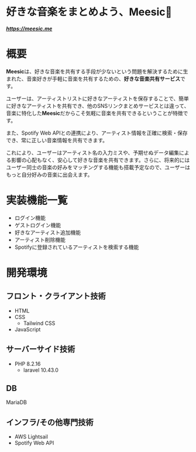 # 好きな音楽をまとめよう、Meesic🎵
 ***https://meesic.me***

# 概要
**Meesic**は、好きな音楽を共有する手段が少ないという問題を解決するために生まれた、音楽好きが手軽に音楽を共有するための、**好きな音楽共有サービス**です。

ユーザーは、アーティストリストに好きなアーティストを保存することで、簡単に好きなアーティストを共有でき、他のSNSリンクまとめサービスとは違って、音楽に特化した**Meesic**だからこそ気軽に音楽を共有できるということが特徴です。

また、Spotify Web APIとの連携により、アーティスト情報を正確に検索・保存でき、常に正しい音楽情報を共有できます。

これにより、ユーザーはアーティスト名の入力ミスや、予期せぬデータ編集による影響の心配もなく、安心して好きな音楽を共有できます。さらに、将来的にはユーザー同士の音楽の好みをマッチングする機能も搭載予定なので、ユーザーはもっと自分好みの音楽に出会えます。

# 実装機能一覧
- ログイン機能
- ゲストログイン機能
- 好きなアーティスト追加機能
- アーティスト削除機能
- Spotifyに登録されているアーティストを検索する機能

# 開発環境
## フロント・クライアント技術
- HTML
- CSS
    - Tailwind CSS
-  JavaScript

## サーバーサイド技術
- PHP 8.2.16
    - laravel 10.43.0

## DB
MariaDB

## インフラ/その他専門技術
- AWS Lightsail
- Spotify Web API
